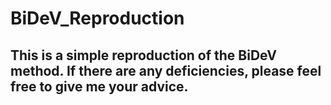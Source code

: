 # BiDeV_Reproduction
## This is a simple reproduction of the BiDeV method. If there are any deficiencies, please feel free to give me your advice.
